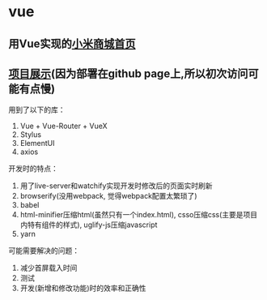 # vue
## 用Vue实现的[小米商城首页](https://www.mi.com/index.html)
## [项目展示](https://mhf-air.github.io/)(因为部署在github page上,所以初次访问可能有点慢)

用到了以下的库：
  1. Vue + Vue-Router + VueX
  2. Stylus
  3. ElementUI
  4. axios

开发时的特点：
  1. 用了live-server和watchify实现开发时修改后的页面实时刷新
  2. browserify(没用webpack, 觉得webpack配置太繁琐了)
  3. babel
  4. html-minifier压缩html(虽然只有一个index.html), csso压缩css(主要是项目内特有组件的样式), uglify-js压缩javascript
  5. yarn

可能需要解决的问题：
  1. 减少首屏载入时间
  2. 测试
  3. 开发(新增和修改功能)时的效率和正确性

